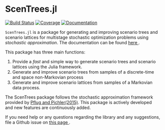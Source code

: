 # ScenTrees.jl

[![Build Status](https://travis-ci.com/kirui93/ScenTrees.jl.svg?branch=master)](https://travis-ci.com/kirui93/ScenTrees.jl)
[![Coverage](https://codecov.io/gh/kirui93/ScenTrees.jl/branch/master/graph/badge.svg)](https://codecov.io/gh/kirui93/ScenTrees.jl)
[![Documentation](https://img.shields.io/badge/dos-latest-blue.svg)](https://kirui93.github.io/ScenTrees.jl/latest/)

`ScenTrees.jl` is a package for generating and improving scenario trees and scenario lattices for multistage stochastic optimization problems using _stochastic approximation_. The documentation can be found <a href="https://kirui93.github.io/ScenTrees.jl/latest/"> here </a>.

This package has three main functions:
  1. Provide a _fast_ and simple way to generate scenario trees and scenario lattices using the Julia framework.
  2. Generate and improve scenario trees from samples of a discrete-time and space non-Markovian process
  3. Generate and improve scenario lattices from samples of a Markovian data process.

The ScenTrees package follows the stochastic approximation framework provided by [Pflug and Pichler(2015)](https://doi.org/10.1007/s10589-015-9758-0). This package is actively developed and new features are continuously added.

If you need help or any questions regarding the library and any suggestions, file a Github issue on <a href="https://github.com/kirui93/ScenTrees.jl/issues/new"> this page </a>.

